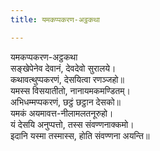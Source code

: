 ```yaml
---
title: यमकप्पकरण-अट्ठकथा

---
```

यमकप्पकरण-अट्ठकथा  
सङ्खेपेनेव देवानं, देवदेवो सुरालये।  
कथावत्थुप्पकरणं, देसयित्वा रणञ्जहो॥  
यमस्स विसयातीतो, नानायमकमण्डितम्।  
अभिधम्मप्पकरणं, छट्ठं छट्ठान देसको॥  
यमकं अयमावत्त-नीलामलतनूरुहो।  
यं देसयि अनुप्पत्तो, तस्स संवण्णनाक्कमो।  
इदानि यस्मा तस्मास्स, होति संवण्णना अयन्ति॥  